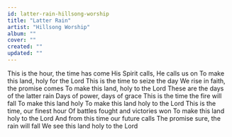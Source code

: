 ```yaml
---
id: latter-rain-hillsong-worship
title: "Latter Rain"
artist: "Hillsong Worship"
album: ""
cover: ""
created: ""
updated: ""
---
```


This is the hour, the time has come
His Spirit calls, He calls us on
To make this land, holy for the Lord
This is the time to seize the day
We rise in faith, the promise comes
To make this land, holy to the Lord
These are the days of the latter rain
Days of power, days of grace
This is the time the fire will fall
To make this land holy
To make this land holy to the Lord
This is the time, our finest hour
Of battles fought and victories won
To make this land holy to the Lord
And from this time our future calls
The promise sure, the rain will fall
We see this land holy to the Lord